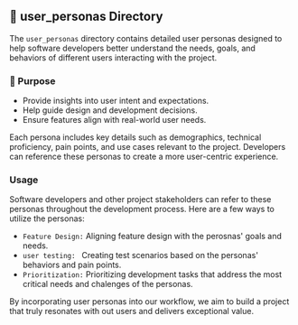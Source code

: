 ## 📂 user_personas Directory  

The `user_personas` directory contains detailed user personas designed to help software 
developers better understand the needs, goals, and behaviors of different users interacting with the project.  

### 🎯 Purpose  
- Provide insights into user intent and expectations.  
- Help guide design and development decisions.  
- Ensure features align with real-world user needs.  

Each persona includes key details such as demographics, technical proficiency, pain points, 
and use cases relevant to the project. Developers can reference these personas to create a more user-centric experience.  

### Usage
Software developers and other project stakeholders can refer to these personas throughout the development process. Here are a few ways to utilize the personas:
- `Feature Design:` Aligning feature design with the perosnas' goals and needs.
- `user testing: ` Creating test scenarios based on the personas' behaviors and pain points.
- `Prioritization:` Prioritizing development tasks that address the most critical needs and chalenges of the personas.

By incorporating user personas into our workflow, we aim to build a project that truly resonates with out users and delivers exceptional value.
